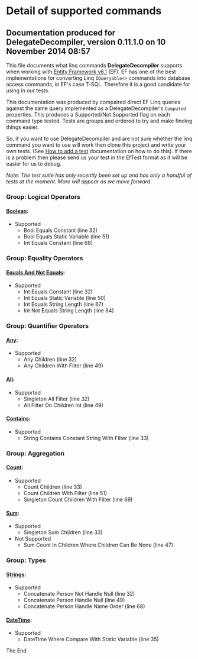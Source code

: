 Detail of supported commands
============
## Documentation produced for DelegateDecompiler, version 0.11.1.0 on 10 November 2014 08:57

This file documents what linq commands **DelegateDecompiler** supports when
working with [Entity Framework v6.1](http://msdn.microsoft.com/en-us/data/aa937723) (EF).
EF has one of the best implementations for converting Linq `IQueryable<>` commands into database
access commands, in EF's case T-SQL. Therefore it is a good candidate for using in our tests.

This documentation was produced by compaired direct EF Linq queries against the same query implemented
as a DelegateDecompiler's `Computed` properties. This produces a Supported/Not Supported flag
on each command type tested. Tests are groups and ordered to try and make finding things
easier.

So, if you want to use DelegateDecompiler and are not sure whether the linq command
you want to use will work then clone this project and write your own tests.
(See [How to add a test](https://github.com/hazzik/DelegateDecompiler/tree/master/src/DelegateDecompiler.EfTests/GeneratedDocumentation/HowToAddMoreTests.md)
documentation on how to do this). 
If there is a problem then please send us your test in the EfTest format as it will be easier 
for us to debug.

*Note: The test suite has only recently been set up and has only a handful of tests at the moment.
More will appear as we move forward.*


### Group: Logical Operators
#### [Boolean](../TestGroup05LogicalOperators/Test01Boolean.cs):
- Supported
  * Bool Equals Constant (line 32)
  * Bool Equals Static Variable (line 51)
  * Int Equals Constant (line 68)


### Group: Equality Operators
#### [Equals And Not Equals](../TestGroup06EqualityOperators/Test01EqualsAndNotEquals.cs):
- Supported
  * Int Equals Constant (line 32)
  * Int Equals Static Variable (line 50)
  * Int Equals String Length (line 67)
  * Int Not Equals String Length (line 84)


### Group: Quantifier Operators
#### [Any](../TestGroup12QuantifierOperators/Test01Any.cs):
- Supported
  * Any Children (line 32)
  * Any Children With Filter (line 49)

#### [All](../TestGroup12QuantifierOperators/Test02All.cs):
- Supported
  * Singleton All Filter (line 32)
  * All Filter On Children Int (line 49)

#### [Contains](../TestGroup12QuantifierOperators/Test03Contains.cs):
- Supported
  * String Contains Constant String With Filter (line 33)


### Group: Aggregation
#### [Count](../TestGroup15Aggregation/Test01Count.cs):
- Supported
  * Count Children (line 33)
  * Count Children With Filter (line 51)
  * Singleton Count Children With Filter (line 69)

#### [Sum](../TestGroup15Aggregation/Test02Sum.cs):
- Supported
  * Singleton Sum Children (line 33)
- Not Supported
  * Sum Count In Children Where Children Can Be None (line 47)


### Group: Types
#### [Strings](../TestGroup50Types/Test01Strings.cs):
- Supported
  * Concatenate Person Not Handle Null (line 32)
  * Concatenate Person Handle Null (line 49)
  * Concatenate Person Handle Name Order (line 68)

#### [DateTime](../TestGroup50Types/Test05DateTime.cs):
- Supported
  * DateTime Where Compare With Static Variable (line 35)



The End
